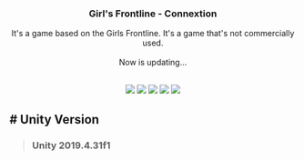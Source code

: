 ### <div align="center">Girl's Frontline - Connextion</div>

<div align="center">It's a game based on the Girls Frontline. It's a game that's not commercially used.</div>
<br>
<div align="center">Now is updating...</div>
<br>
<p align="center">
<img src="https://img.shields.io/badge/JetBrain Rider-critical?style=for-the-badge&logo=Rider&logoColor=white"/>
<img src="https://img.shields.io/badge/C%23-375BD2.svg?&style=for-the-badge&logo=Csharp&logoColor=white"/>
<img src="https://img.shields.io/badge/Unity-lightgrey?style=for-the-badge&logo=Unity&logoColor=white"/>
<img src="https://img.shields.io/badge/MySQL-4479A1?style=for-the-badge&logo=MySQL&logoColor=white"/>
<img src="https://img.shields.io/badge/Git-F05032.svg?&style=for-the-badge&logo=Git&logoColor=white"/>
</p>

## # Unity Version
> ### Unity 2019.4.31f1
